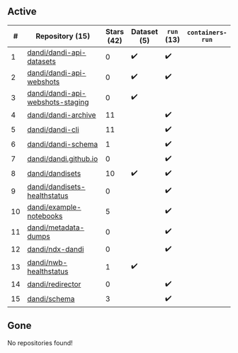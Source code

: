 ## Active
| # | Repository (15) | Stars (42) | Dataset (5) | `run` (13) | `containers-run` |
| --- | --- | --- | --- | --- | --- |
| 1 | [dandi/dandi-api-datasets](https://github.com/dandi/dandi-api-datasets) | 0 | :heavy_check_mark: | :heavy_check_mark: |  |
| 2 | [dandi/dandi-api-webshots](https://github.com/dandi/dandi-api-webshots) | 0 | :heavy_check_mark: | :heavy_check_mark: |  |
| 3 | [dandi/dandi-api-webshots-staging](https://github.com/dandi/dandi-api-webshots-staging) | 0 | :heavy_check_mark: |  |  |
| 4 | [dandi/dandi-archive](https://github.com/dandi/dandi-archive) | 11 |  | :heavy_check_mark: |  |
| 5 | [dandi/dandi-cli](https://github.com/dandi/dandi-cli) | 11 |  | :heavy_check_mark: |  |
| 6 | [dandi/dandi-schema](https://github.com/dandi/dandi-schema) | 1 |  | :heavy_check_mark: |  |
| 7 | [dandi/dandi.github.io](https://github.com/dandi/dandi.github.io) | 0 |  | :heavy_check_mark: |  |
| 8 | [dandi/dandisets](https://github.com/dandi/dandisets) | 10 | :heavy_check_mark: | :heavy_check_mark: |  |
| 9 | [dandi/dandisets-healthstatus](https://github.com/dandi/dandisets-healthstatus) | 0 |  | :heavy_check_mark: |  |
| 10 | [dandi/example-notebooks](https://github.com/dandi/example-notebooks) | 5 |  | :heavy_check_mark: |  |
| 11 | [dandi/metadata-dumps](https://github.com/dandi/metadata-dumps) | 0 |  | :heavy_check_mark: |  |
| 12 | [dandi/ndx-dandi](https://github.com/dandi/ndx-dandi) | 0 |  | :heavy_check_mark: |  |
| 13 | [dandi/nwb-healthstatus](https://github.com/dandi/nwb-healthstatus) | 1 | :heavy_check_mark: |  |  |
| 14 | [dandi/redirector](https://github.com/dandi/redirector) | 0 |  | :heavy_check_mark: |  |
| 15 | [dandi/schema](https://github.com/dandi/schema) | 3 |  | :heavy_check_mark: |  |

## Gone
No repositories found!
